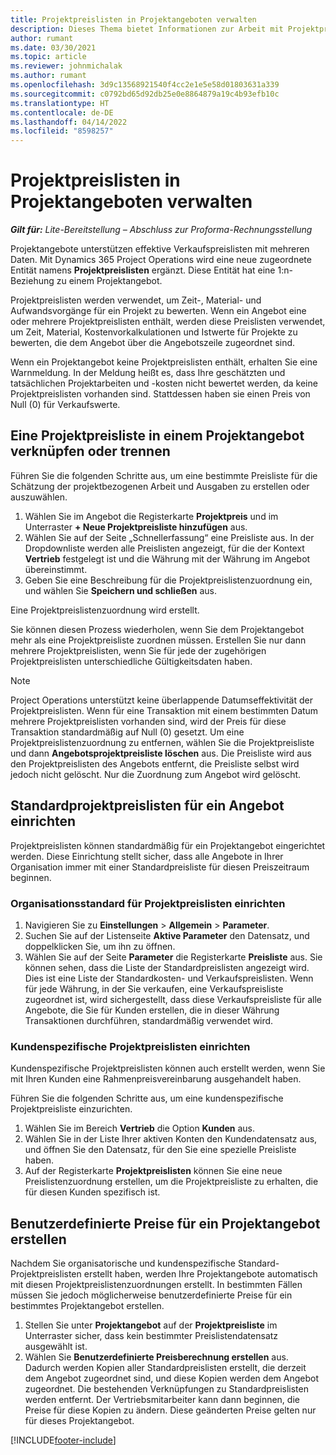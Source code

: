 ```yaml
---
title: Projektpreislisten in Projektangeboten verwalten
description: Dieses Thema bietet Informationen zur Arbeit mit Projektpreislisten in Angeboten.
author: rumant
ms.date: 03/30/2021
ms.topic: article
ms.reviewer: johnmichalak
ms.author: rumant
ms.openlocfilehash: 3d9c13568921540f4cc2e1e5e58d01803631a339
ms.sourcegitcommit: c0792bd65d92db25e0e8864879a19c4b93efb10c
ms.translationtype: HT
ms.contentlocale: de-DE
ms.lasthandoff: 04/14/2022
ms.locfileid: "8598257"
---
```

# <a name="manage-project-price-lists-on-project-quotes"></a>Projektpreislisten in Projektangeboten verwalten 

_**Gilt für:** Lite-Bereitstellung – Abschluss zur Proforma-Rechnungsstellung_

Projektangebote unterstützen effektive Verkaufspreislisten mit mehreren Daten. Mit Dynamics 365 Project Operations wird eine neue zugeordnete Entität namens **Projektpreislisten** ergänzt. Diese Entität hat eine 1:n-Beziehung zu einem Projektangebot.

Projektpreislisten werden verwendet, um Zeit-, Material- und Aufwandsvorgänge für ein Projekt zu bewerten. Wenn ein Angebot eine oder mehrere Projektpreislisten enthält, werden diese Preislisten verwendet, um Zeit, Material, Kostenvorkalkulationen und Istwerte für Projekte zu bewerten, die dem Angebot über die Angebotszeile zugeordnet sind.

Wenn ein Projektangebot keine Projektpreislisten enthält, erhalten Sie eine Warnmeldung. In der Meldung heißt es, dass Ihre geschätzten und tatsächlichen Projektarbeiten und -kosten nicht bewertet werden, da keine Projektpreislisten vorhanden sind. Stattdessen haben sie einen Preis von Null (0) für Verkaufswerte.

## <a name="associate-or-disassociate-a-project-price-list-on-a-project-quote"></a>Eine Projektpreisliste in einem Projektangebot verknüpfen oder trennen

Führen Sie die folgenden Schritte aus, um eine bestimmte Preisliste für die Schätzung der projektbezogenen Arbeit und Ausgaben zu erstellen oder auszuwählen.

1. Wählen Sie im Angebot die Registerkarte **Projektpreis** und im Unterraster **+ Neue Projektpreisliste hinzufügen** aus.
2. Wählen Sie auf der Seite „Schnellerfassung“ eine Preisliste aus. In der Dropdownliste werden alle Preislisten angezeigt, für die der Kontext **Vertrieb** festgelegt ist und die Währung mit der Währung im Angebot übereinstimmt.
4. Geben Sie eine Beschreibung für die Projektpreislistenzuordnung ein, und wählen Sie **Speichern und schließen** aus.

Eine Projektpreislistenzuordnung wird erstellt.

Sie können diesen Prozess wiederholen, wenn Sie dem Projektangebot mehr als eine Projektpreisliste zuordnen müssen. Erstellen Sie nur dann mehrere Projektpreislisten, wenn Sie für jede der zugehörigen Projektpreislisten unterschiedliche Gültigkeitsdaten haben.

> [!NOTE]
> Project Operations unterstützt keine überlappende Datumseffektivität der Projektpreislisten. Wenn für eine Transaktion mit einem bestimmten Datum mehrere Projektpreislisten vorhanden sind, wird der Preis für diese Transaktion standardmäßig auf Null (0) gesetzt.
Um eine Projektpreislistenzuordnung zu entfernen, wählen Sie die Projektpreisliste und dann **Angebotsprojektpreisliste löschen** aus. Die Preisliste wird aus den Projektpreislisten des Angebots entfernt, die Preisliste selbst wird jedoch nicht gelöscht. Nur die Zuordnung zum Angebot wird gelöscht.

## <a name="set-up-default-project-price-lists-on-a-quote"></a>Standardprojektpreislisten für ein Angebot einrichten

Projektpreislisten können standardmäßig für ein Projektangebot eingerichtet werden. Diese Einrichtung stellt sicher, dass alle Angebote in Ihrer Organisation immer mit einer Standardpreisliste für diesen Preiszeitraum beginnen.

### <a name="set-up-organizational-default-for-project-price-lists"></a>Organisationsstandard für Projektpreislisten einrichten

1. Navigieren Sie zu **Einstellungen** > **Allgemein** > **Parameter**.
2. Suchen Sie auf der Listenseite **Aktive Parameter** den Datensatz, und doppelklicken Sie, um ihn zu öffnen. 
3. Wählen Sie auf der Seite **Parameter** die Registerkarte **Preisliste** aus. Sie können sehen, dass die Liste der Standardpreislisten angezeigt wird. Dies ist eine Liste der Standardkosten- und Verkaufspreislisten. Wenn für jede Währung, in der Sie verkaufen, eine Verkaufspreisliste zugeordnet ist, wird sichergestellt, dass diese Verkaufspreisliste für alle Angebote, die Sie für Kunden erstellen, die in dieser Währung Transaktionen durchführen, standardmäßig verwendet wird.

### <a name="set-up-customer-specific-project-price-lists"></a>Kundenspezifische Projektpreislisten einrichten

Kundenspezifische Projektpreislisten können auch erstellt werden, wenn Sie mit Ihren Kunden eine Rahmenpreisvereinbarung ausgehandelt haben.

Führen Sie die folgenden Schritte aus, um eine kundenspezifische Projektpreisliste einzurichten.

1. Wählen Sie im Bereich **Vertrieb** die Option **Kunden** aus.
2. Wählen Sie in der Liste Ihrer aktiven Konten den Kundendatensatz aus, und öffnen Sie den Datensatz, für den Sie eine spezielle Preisliste haben.
3. Auf der Registerkarte **Projektpreislisten** können Sie eine neue Preislistenzuordnung erstellen, um die Projektpreisliste zu erhalten, die für diesen Kunden spezifisch ist.

## <a name="create-custom-pricing-on-a-project-quote"></a>Benutzerdefinierte Preise für ein Projektangebot erstellen

Nachdem Sie organisatorische und kundenspezifische Standard-Projektpreislisten erstellt haben, werden Ihre Projektangebote automatisch mit diesen Projektpreislistenzuordnungen erstellt. In bestimmten Fällen müssen Sie jedoch möglicherweise benutzerdefinierte Preise für ein bestimmtes Projektangebot erstellen. 

1. Stellen Sie unter **Projektangebot** auf der **Projektpreisliste** im Unterraster sicher, dass kein bestimmter Preislistendatensatz ausgewählt ist.
2. Wählen Sie **Benutzerdefinierte Preisberechnung erstellen** aus. Dadurch werden Kopien aller Standardpreislisten erstellt, die derzeit dem Angebot zugeordnet sind, und diese Kopien werden dem Angebot zugeordnet. Die bestehenden Verknüpfungen zu Standardpreislisten werden entfernt. Der Vertriebsmitarbeiter kann dann beginnen, die Preise für diese Kopien zu ändern. Diese geänderten Preise gelten nur für dieses Projektangebot.


[!INCLUDE[footer-include](../../includes/footer-banner.md)]

